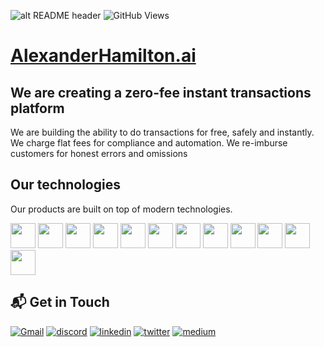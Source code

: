 ![alt README header](https://raw.githubusercontent.com/v3-dot-cash/v3-dot-cash/main/assets/hamilton.jpeg)
![GitHub Views](https://komarev.com/ghpvc/?username=v3-dot-cash&color=FAC151)
<!-- [![typescript](https://img.shields.io/badge/React-Expert-FAC151.svg?logo=react&logoWidth=20)](https://github.com/v3-dot-cash)
[![typescript](https://img.shields.io/badge/Django-Expert-FAC151.svg?logo=django&logoWidth=20)](https://github.com/v3-dot-cash)
[![typescript](https://img.shields.io/badge/Mathematics-Expert-FAC151.svg?logo=mathematics&logoWidth=20)](https://github.com/v3-dot-cash) -->

# <a href="https://www.alexanderhamilton.ai">AlexanderHamilton.ai</a>

## We are creating a zero-fee instant transactions platform

We are building the ability to do transactions for free, safely and instantly. We charge flat fees for compliance and automation. We re-imburse customers for honest errors and omissions


## Our technologies

Our products are built on top of modern technologies.

<p align="left">
  
<img src="https://raw.githubusercontent.com/v3-dot-cash/.github/main/assets/next.svg" height="auto" width="40">
  
<img src="https://raw.githubusercontent.com/v3-dot-cash/.github/main/assets/react-original.svg" height="auto" width="40">

<img src="https://raw.githubusercontent.com/v3-dot-cash/.github/main/assets/nodejs-original.svg" height="auto" width="40">

<img src="https://raw.githubusercontent.com/v3-dot-cash/.github/main/assets/javascript-plain.svg" height="auto" width="40">

<img src="https://raw.githubusercontent.com/v3-dot-cash/.github/main/assets/css3-original.svg" height="auto" width="40">

<img src="https://raw.githubusercontent.com/v3-dot-cash/.github/main/assets/sass-original.svg" height="auto" width="40">

<img src="https://raw.githubusercontent.com/v3-dot-cash/.github/main/assets/jquery-plain.svg" height="auto" width="40">

<img src="https://raw.githubusercontent.com/v3-dot-cash/.github/main/assets/html5-original.svg" height="auto" width="40">

<img src="https://raw.githubusercontent.com/v3-dot-cash/.github/main/assets/bootstrap-plain.svg" height="auto" width="40">

<img src="https://raw.githubusercontent.com/v3-dot-cash/.github/main/assets/visualstudio-plain.svg" height="auto" width="40">

<img src="https://raw.githubusercontent.com/v3-dot-cash/.github/main/assets/redux-original.svg" height="auto" width="40">

<img src="https://raw.githubusercontent.com/v3-dot-cash/.github/main/assets/git-original.svg" height="auto" width="40">
</p>

## 📬 Get in Touch

[<img alt="Gmail" src="https://img.shields.io/badge/Gmail-D14836?style=for-the-badge&logo=gmail&logoColor=white" />](mailto:hh@v3.cash)
[<img alt="discord" src="https://img.shields.io/badge/discord-333399.svg?&style=for-the-badge&logo=discord&logoColor=white" />](https://discord.gg/qFTEmBGzxU)
[<img alt="linkedin" src="https://img.shields.io/badge/linkedin-%230077B5.svg?&style=for-the-badge&logo=linkedin&logoColor=white"/>](https://www.linkedin.com/company/v3-dot-cash)
[<img alt="twitter" src="https://img.shields.io/badge/twitter-%231DA1F2.svg?&style=for-the-badge&logo=twitter&logoColor=white" />](https://twitter.com/v3_dot_cash)
[<img alt="medium" src="https://img.shields.io/badge/medium-333399.svg?&style=for-the-badge&logo=medium&logoColor=white"/>](https://blog.alexanderhamilton.ai/)
